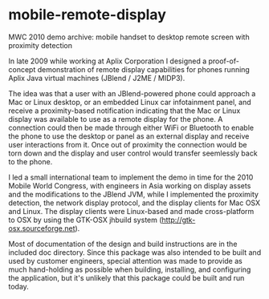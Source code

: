 # mobile-remote-display
MWC 2010 demo archive: mobile handset to desktop remote screen with proximity detection

In late 2009 while working at Aplix Corporation I designed a proof-of-concept demonstration of remote display capabilities for
phones running Aplix Java virtual machines (JBlend / J2ME / MIDP3).

The idea was that a user with an JBlend-powered phone could approach a Mac or Linux desktop, or an embedded
Linux car infotainment panel, and receive a proximity-based notification indicating that the Mac or Linux display was available
to use as a remote display for the phone.  A connection could then be made through either WiFi or Bluetooth to enable
the phone to use the desktop or panel as an external display and receive user interactions from it.  Once out of proximity the
connection would be torn down and the display and user control would transfer seemlessly back to the phone.

I led a small international team to implement the demo in time for the 2010 Mobile World Congress, with engineers in Asia
working on display assets and the modifications to the JBlend JVM, while I implemented the proximity detection, 
the network display protocol, and the display clients for Mac OSX and Linux.  The display clients were Linux-based 
and made cross-platform to OSX by using the GTK-OSX jhbuild system (http://gtk-osx.sourceforge.net).

Most of documentation of the design and build instructions are in the included doc directory.  Since this package was
also intended to be built and used by customer engineers, special attention was made to provide as much hand-holding as
possible when building, installing, and configuring the application, but it's unlikely that this package could be built and 
run today.
